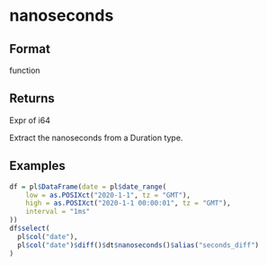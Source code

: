 # nanoseconds

## Format

function

## Returns

Expr of i64

Extract the nanoseconds from a Duration type.

## Examples

```r
df = pl$DataFrame(date = pl$date_range(
    low = as.POSIXct("2020-1-1", tz = "GMT"),
    high = as.POSIXct("2020-1-1 00:00:01", tz = "GMT"),
    interval = "1ms"
))
df$select(
  pl$col("date"),
  pl$col("date")$diff()$dt$nanoseconds()$alias("seconds_diff")
)
```